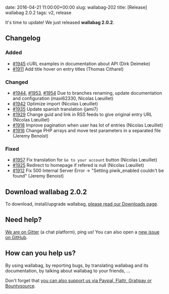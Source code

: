 date: 2016-04-21 11:00:00+00:00
slug: wallabag-202
title: [Release] wallabag 2.0.2
tags: v2, release

It's time to update! We just released **wallabag 2.0.2**.

## Changelog

### Added

- [#1945](https://github.com/wallabag/wallabag/pull/1945) cURL examples in documentation about API (Dirk Deimeke)
- [#1911](https://github.com/wallabag/wallabag/pull/1911) Add title hover on entry titles (Thomas Citharel)

### Changed

- [#1944](https://github.com/wallabag/wallabag/pull/1944), [#1953](https://github.com/wallabag/wallabag/pull/1953), [#1954](https://github.com/wallabag/wallabag/pull/1954) Due to branches renaming, update documentation and configuration (maxi62330, Nicolas Lœuillet)
- [#1942](https://github.com/wallabag/wallabag/pull/1942) Optimize import (Nicolas Lœuillet)
- [#1935](https://github.com/wallabag/wallabag/pull/1935) Update spanish translation (jami7)
- [#1929](https://github.com/wallabag/wallabag/pull/1929) Change guid and link in RSS feeds to give original entry URL (Nicolas Lœuillet)
- [#1918](https://github.com/wallabag/wallabag/pull/1918) Improve pagination when user has lot of entries (Nicolas Lœuillet)
- [#1916](https://github.com/wallabag/wallabag/pull/1916) Change PHP arrays and move test parameters in a separated file (Jeremy Benoist)

### Fixed

- [#1957](https://github.com/wallabag/wallabag/pull/1957) Fix translation for `Go to your account` button (Nicolas Lœuillet)
- [#1925](https://github.com/wallabag/wallabag/pull/1925) Redirect to homepage if refered is null (Nicolas Lœuillet)
- [#1912](https://github.com/wallabag/wallabag/pull/1912) Fix 500 Internal Server Error -> "Setting piwik_enabled couldn't be found" (Jeremy Benoist)

## Download wallabag 2.0.2

To download, install/upgrade wallabag, [please read our Downloads page](https://www.wallabag.org/pages/download-wallabag.html). 

## Need help?

[We are on Gitter](https://gitter.im/wallabag/wallabag) (a chat platform), ping us! You can also open a [new issue on GitHub](https://github.com/wallabag/wallabag/issues/new).

## How can you help us?

By using wallabag, by reporting bugs, by translating wallabag and its documentation, by talking about wallabag to your friends, ...

Don't forget that [you can also support us via Paypal, Flattr, Gratipay or Bountysource](https://www.wallabag.org/pages/donations.html).